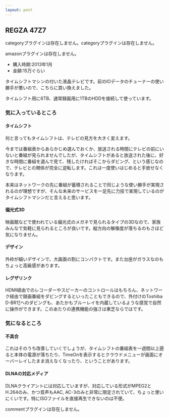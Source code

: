 ```yaml
---
layout: post
---
```

<h2>REGZA 47Z7</h2>
<p><span class="error">categoryプラグインは存在しません。</span><span class="error">categoryプラグインは存在しません。</span></p>
<p><span class="error">amazonプラグインは存在しません。</span></p>
<ul>
<li>購入時期:2013年1月</li>
<li>金額:15万ぐらい</li>
</ul>
<p>タイムシフトマシンの付いた液晶テレビです。前のIOデータのチューナーの使い勝手が悪いので、こちらに買い換えました。</p>
<p>タイムシフト用に6TB、通常録画用に1TBのHDDを接続して使っています。</p>
<h3>気に入っているところ</h3>
<h4>タイムシフト</h4>
<p>何と言ってもタイムシフトは、テレビの見方を大きく変えます。</p>
<p>今までは番組表からあらかじめ選んでおくか、放送される時間にテレビの前にいないと番組が見られませんでしたが、タイムシフトがあると放送された後に、好きな時間に番組を選んで見て、残したければそこからダビング、という感じなので、テレビとの関係が完全に逆転します。これは一度使いはじめると手放せなくなります。</p>
<p>本来はネットワークの先に番組が蓄積されることで同じような使い勝手が実現されるのが理想ですが、そんな未来のサービスを一足先に力技で実現しているのがタイムシフトマシンだと言えると思います。</p>
<h4>偏光式3D</h4>
<p>映画館などで使われている偏光式のメガネで見られるタイプの3Dなので、家族みんなで気軽に見られるところが良いです。縦方向の解像度が落ちるのもさほど気になりません。</p>
<h4>デザイン</h4>
<p>外枠が細いデザインで、大画面の割にコンパクトです。また台座がガラスなのもちょっと高級感があります。</p>
<h4>レグザリンク</h4>
<p>HDMI経由でのレコーダーやスピーカーのコントロールはもちろん、ネットワーク経由で録画番組をダビングするといったこともできるので、外付けの<span class="nopage">Toshiba D-BR1</span><a href="/?page=Toshiba+D%2DBR1">?</a>へのダビングも、あたかもブルーレイを内蔵しているような感覚で自然に操作ができます。このあたりの連携機能の強さは東芝ならではです。</p>
<h3>気になるところ</h3>
<h4>不具合</h4>
<p>これはそのうち改善していくでしょうが、タイムシフトの番組表を一週間以上遡ると本体の電源が落ちたり、TimeOnを表示するとクラウドメニューが画面にオーバーレイしたまま消えなくなったり、ということがあります。</p>
<h4>DLNAの対応メディア</h4>
<p>DLNAクライアントには対応していますが、対応している形式がMPEG2とH.264のみ、かつ音声もAAC, AC-3のみと非常に限定されていて、ちょっと使いにくいです。特にISOファイルを直接再生できないのは不便。</p>
<p><span class="error">commentプラグインは存在しません。</span> </p>
